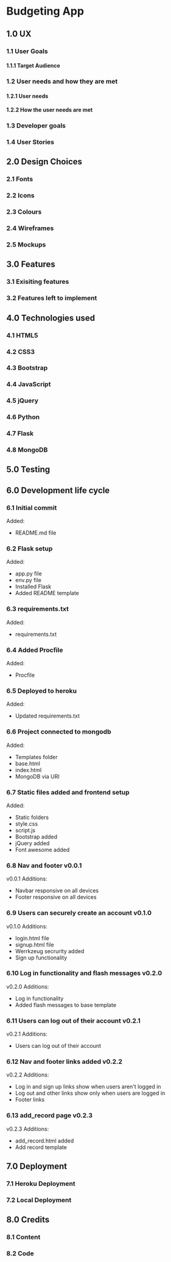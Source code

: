 # Budgeting App

## 1.0 UX

### 1.1 User Goals

#### 1.1.1 Target Audience

### 1.2 User needs and how they are met

#### 1.2.1 User needs

#### 1.2.2 How the user needs are met

### 1.3 Developer goals

### 1.4 User Stories

## 2.0 Design Choices

### 2.1 Fonts

### 2.2 Icons

### 2.3 Colours

### 2.4 Wireframes

### 2.5 Mockups

## 3.0 Features

### 3.1 Exisiting features

### 3.2 Features left to implement

## 4.0 Technologies used

### 4.1 HTML5

### 4.2 CSS3

### 4.3 Bootstrap

### 4.4 JavaScript

### 4.5 jQuery

### 4.6 Python

### 4.7 Flask

### 4.8 MongoDB

## 5.0 Testing

## 6.0 Development life cycle 

### 6.1 Initial commit

Added:

- README.md file

### 6.2 Flask setup

Added:

- app.py file
- env.py file
- Installed Flask
- Added README template

### 6.3 requirements.txt

Added:

- requirements.txt

### 6.4 Added Procfile

Added:

- Procfile

### 6.5 Deployed to heroku

Added:

- Updated requirements.txt

### 6.6 Project connected to mongodb

Added:

- Templates folder
- base.html
- index.html
- MongoDB via URI

### 6.7 Static files added and frontend setup

Added:

- Static folders
- style.css
- script.js
- Bootstrap added
- jQuery added
- Font awesome added

### 6.8 Nav and footer v0.0.1

v0.0.1 Additions:

- Navbar responsive on all devices
- Footer responsive on all devices

### 6.9 Users can securely create an account v0.1.0

v0.1.0 Additions:

- login.html file
- signup.html file
- Werrkzeug secrurity added
- Sign up functionality

### 6.10 Log in functionality and flash messages v0.2.0

v0.2.0 Additions:

- Log in functionality
- Added flash messages to base template

### 6.11 Users can log out of their account v0.2.1

v0.2.1 Additions:

- Users can log out of their account

### 6.12 Nav and footer links added v0.2.2

v0.2.2 Additions:

- Log in and sign up links show when users aren't logged in
- Log out and other links show only when users are logged in
- Footer links

### 6.13 add_record page v0.2.3

v0.2.3 Additions:

- add_record.html added
- Add record template

## 7.0 Deployment

### 7.1 Heroku Deployment

### 7.2 Local Deployment

## 8.0 Credits

### 8.1 Content

### 8.2 Code
